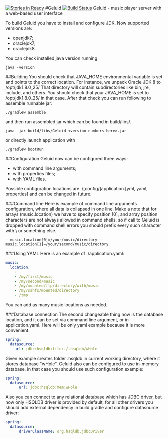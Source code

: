 [![Stories in Ready](https://badge.waffle.io/zimy/geluid.png?label=ready&title=Ready)](https://waffle.io/zimy/geluid)
#Geluid [![Build Status](https://travis-ci.org/zimy/geluid.svg?branch=master)](https://travis-ci.org/zimy/geluid)
Geluid - music player server with a web-based user interface

To build Geluid you have to install and configure JDK. Now supported versions are:
- openjdk7;
- oraclejdk7;
- oraclejdk8.

You can check installed java version running
```shell
java -version
```

##Building
You should check that JAVA_HOME environmental variable is set and points to the correct location. For instance, we unpack Oracle JDK 8 to /opt/jdk1.8.0_25/
That directory will contain subdirectories like bin, jre, include, and others. You should check that your JAVA_HOME is set to /opt/jdk1.8.0_25/ in that case. After that check you can run following to assemble runnable jar:
```shell
./gradlew assemble
```
and then run assembled jar which can be found in  build/libs/.
```shell
java -jar build/libs/Geluid-<version numbers here>.jar
```

or directly launch application with
```shell
./gradlew bootRun
```

##Configuration
Geluid now can be configured three ways:
- with command line arguments;
- with properties files;
- with YAML files.

Possible configuration locations are ./[config/]application.[yml, yaml, properties] and can be changed in future.

###Command line
Here is example of command line arguments configuration, where all data is collapsed in one line. Make a note that for arrays (music.location) we have to specify position [0], and array position characters are not always allowed in command shells, so if call to Geluid is dropped with command shell errors you should prefix every such character with \ or something else.
```shell
--music.location[0]=/your/music/directory --music.location[1]=/your/second/music/directory
```

###Using YAML
Here is an example of ./application.yaml:
```yaml
music:
  location:
    - .
    - /my/first/music
    - /my/second/music
    - /my/mounted/ftp/directory/with/music
    - /my/sshfs/mounted/directory
    - /tmp
```
You can add as many music locations as needed.

###Database connection
The second changeable thing now is the database location, and it can be set via command line argument, or in application.yaml. Here will be only yaml example because it is more convenient.
```yaml
spring:
  datasource:
    url: jdbc:hsqldb:file:./.hsqldb/wHole
```
Given example creates folder .hsqldb in current working directory, where it stores database "wHole". Geluid also can be configured to use in-memory database, in that case you should use such configuration example:
```yaml
spring:
  datasource:
      url: jdbc:hsqldb:mem:wHole
```
Also you can connect to any relational database which has JDBC driver, but now only HSQLDB driver is provided by default, for all other drivers you should add external dependency in build.gradle and configure datasource driver:
```yaml
spring:
  datasource:
      driverClassName: org.hsqldb.jdbcDriver
```